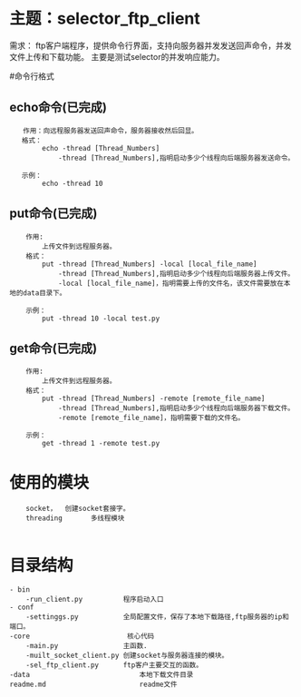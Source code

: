 # 主题：selector_ftp_client

需求：
    ftp客户端程序，提供命令行界面，支持向服务器并发发送回声命令，并发文件上传和下载功能。
    主要是测试selector的并发响应能力。

#命令行格式
## echo命令(已完成)
```
　　作用：向远程服务器发送回声命令，服务器接收然后回显。
   格式：
        echo -thread [Thread_Numbers]
            -thread [Thread_Numbers],指明启动多少个线程向后端服务器发送命令。
            
   示例：
        echo -thread 10

```


## put命令(已完成)
```
    作用:
        上传文件到远程服务器。
    格式：
        put -thread [Thread_Numbers] -local [local_file_name]
            -thread [Thread_Numbers],指明启动多少个线程向后端服务器上传文件。
            -local [local_file_name]，指明需要上传的文件名，该文件需要放在本地的data目录下。

    示例：
        put -thread 10 -local test.py         
```

## get命令(已完成)
```
    作用:
        上传文件到远程服务器。
    格式：
        put -thread [Thread_Numbers] -remote [remote_file_name]
            -thread [Thread_Numbers],指明启动多少个线程向后端服务器下载文件。
            -remote [remote_file_name]，指明需要下载的文件名。

    示例：
        get -thread 1 -remote test.py         
```




# 使用的模块
```
    socket，  创建socket套接字。
    threading       多线程模块
    
```



# 目录结构
```
- bin 
    -run_client.py          程序启动入口
- conf
    -settinggs.py           全局配置文件，保存了本地下载路径,ftp服务器的ip和端口。   
-core                        核心代码
    -main.py                主函数.
    -muilt_socket_client.py 创建socket与服务器连接的模块。
    -sel_ftp_client.py      ftp客户主要交互的函数。
-data                           本地下载文件目录
readme.md                       readme文件
```